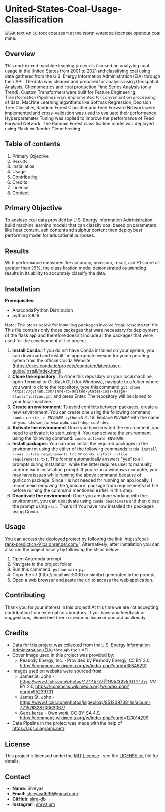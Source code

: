 # **United-States-Coal-Usage-Classification**
![Alt text](images/coal_seam_at_coal_mine.png)
An 80 foot coal seam at the North Antelope Rochelle opencut coal mine.<br>

Overview
--------
This end-to-end machine learning project is focused on analyzing coal usage in the United States from 2001 to 2021 and classifying coal using data gathered from the U.S. Energy Information Administration (EIA) through their API. The data was cleaned and prepared for analysis using Geospatial Analysis, Chemometrics and coal production Time Series Analysis (only Trend). Custom Transformers were built for Feature Engineering. Transformation Pipelines were implemented for convenient preprocessing of data. Machine Learning algorithms like Softmax Regression, Decision Tree Classifier, Random Forest Classifier and Feed Forward Network were implemented and cross-validation was used to evaluate their performance. Hyperparameter Tuning was applied to improve the performance of Feed Forward Network. The Random Forest classification model was deployed using Flask on Render Cloud Hosting.

Table of contents
-----------------
1. Primary Objective
2. Results
3. Installation
4. Usage
5. Contributing
6. Credits
7. License
8. Contact

Primary Objective
-----------------
To analyze coal data provided by U.S. Energy Information Administration, build machine learning models that can classify coal based on parameters like heat content, ash content and sulphur content then deploy best performing model for educational purposes.

Results
-------
With performance measures like accuracy, precision, recall, and F1 score all greater than 99%, the classification model demonstrated outstanding results in its ability to accurately classify the data.

Installation
------------
**Prerequisites**:
  - Anaconda Python Distribution
  - python 3.9.16
  
Note: The steps below for installing packages involve 'requirements.txt' file. This file contains only those packages that were necessary for deployment of the flask app and therefore doesn't include all the packages that were used for the development of the project. 

1. **Install Conda**: If you do not have Conda installed on your system, you can download and install the appropriate version for your operating sytem from the official Conda Website (https://docs.conda.io/projects/conda/en/latest/user-guide/install/index.html).
2. **Clone the repository**: To clone this repository on your local machine,  open Terminal or Git Bash CLI (for Windows), navigate to a folder where you want to clone the repository, type this command `git clone https://github.com/shre-db/United-States-Coal-Usage-Classification.git` and press Enter. The repository will be cloned to your local machine.
3. **Create an environment**: To avoid conflicts between packages, create a new environment. You can create one using the following command: `conda create -n ENVNAME python=3.9.16`. Replace `ENVNAME` with the name of your choice, for example: `coal-dep`, `coal-dev`.
4. **Activate the environment**: Once you have created the environment, you need to activate it to start using it. You can activate the environment using the following command: `conda activate ENVNAME`.
5. **Install packages**: You can now install the required packages in the environment using the either of the following commands:`conda install --yes --file requirements.txt` or `conda install --file requirements.txt`. The former automatically answers "yes" to all prompts during installation, while the latter requires user to manually confirm each installation prompt. If you're on a windows computer, you may have issues while running the above command because of gunicorn package. Since it is not needed for running an app locally, I recommend removing the 'gunicorn' package from requirements.txt file before running the command mentioned earlier in this step.
6. **Deactivate the environment**: Once you are done working with the environment, you can deactivate using `conda deactivate` and then close the prompt using `exit`.
That's it! You have now installed the packages using Conda.

Usage
-----
You can access the deployed project by following the link 'https://coal-rank-prediction-91cs.onrender.com/'. Alternatively, after installation you can also run the project locally by following the steps below:
1. Open Anaconda prompt.
2. Navigate to the project folder.
3. Run this command: `python main.py`.
4. Copy the url (http://localhost:5000 or similar) generated in the prompt.
5. Open a web browser and paste the url to access the web application.

Contributing
------------
Thank you for your interest in this project! At this time we are not accepting contribution from external collaborators. If you have any feedback or suggestions, please feel free to create an issue or contact us directly.

Credits
-------
- Data for this project was collected from the [U.S. Energy Information Administration (EIA)](https://www.eia.gov/) through their API.
- Cover Image used in this project was provided by:
  - Peabody Energy, Inc. - Provided by Peabody Energy, CC BY 3.0, https://commons.wikimedia.org/w/index.php?curid=36846291
- Images used on website were sourced from:
  - James St. John - https://www.flickr.com/photos/47445767@N05/33554814475/, CC BY 2.0, https://commons.wikimedia.org/w/index.php?curid=95239731
  - James St. John - https://www.flickr.com/photos/jsjgeology/8512397381/in/album-72157632870063067/
  - Geos.berau - Own work, CC BY-SA 4.0, https://commons.wikimedia.org/w/index.php?curid=123014299
- Data Pipeline in the project was made with the help of https://app.diagrams.net/.

License
-------
This project is licensed under the [MIT License](LICENSE.txt) - see the [LICENSE.txt](LICENSE.txt) file for details.

Contact
-------
  - **Name**: Shreyas
  - **Email**: shreyasdb99@gmail.com
  - **GitHub**: [shre-db](https://github.com/shre-db)
  - **Instagram**: [shryzium](https://www.instagram.com/shryzium/)
